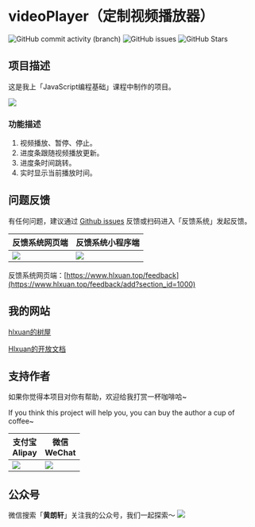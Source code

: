 # videoPlayer（定制视频播放器）
![GitHub commit activity (branch)](https://img.shields.io/github/commit-activity/m/Hlxuan/videoPlayer) ![GitHub issues](https://img.shields.io/github/issues/Hlxuan/videoPlayer) ![GitHub Stars](https://img.shields.io/github/stars/Hlxuan/videoPlayer)

## 项目描述
这是我上「JavaScript编程基础」课程中制作的项目。

![](https://images.hlxuan.top/2024/11/10a68eaa2e21f78b.png)

### 功能描述
1. 视频播放、暂停、停止。
2. 进度条跟随视频播放更新。
3. 进度条时间跳转。
4. 实时显示当前播放时间。

## 问题反馈

有任何问题，建议通过 [Github issues](https://github.com/Hlxuan/videoPlayer/issues) 反馈或扫码进入「反馈系统」发起反馈。

| 反馈系统网页端                                             | 反馈系统小程序端                                                   |
| ---------------------------------------------------------- | ------------------------------------------------------------------ |
| ![](https://res.hlxuan.top/opendoc/feedback/web/other.png) | ![](https://res.hlxuan.top/opendoc/feedback/miniprogram/other.png) |

反馈系统网页端：[https://www.hlxuan.top/feedback](https://www.hlxuan.top/feedback/add?section_id=1000)


## 我的网站
[hlxuan的树屋](https://www.hlxuan.top)

[Hlxuan的开放文档](https://docs.hlxuan.top)


## 支持作者

如果你觉得本项目对你有帮助，欢迎给我打赏一杯咖啡哈~

If you think this project will help you, you can buy the author a cup of coffee~


| 支付宝<br>Alipay                                              | 微信<br>WeChat                                                |
| ------------------------------------------------------------- | ------------------------------------------------------------- |
| ![](https://res.hlxuan.top/opendoc/support-author/alipay.png) | ![](https://res.hlxuan.top/opendoc/support-author/weixin.png) |


## 公众号
微信搜索「**黄朗轩**」关注我的公众号，我们一起探索～
![](https://res.hlxuan.top/opendoc/gzh-banner.png)